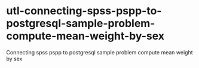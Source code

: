 # utl-connecting-spss-pspp-to-postgresql-sample-problem-compute-mean-weight-by-sex
Connecting spss pspp to postgresql sample problem compute mean weight by sex
